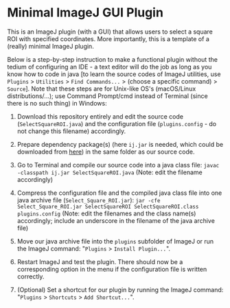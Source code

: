 # Minimal ImageJ GUI Plugin
This is an ImageJ plugin (with a GUI) that allows users to select a square ROI with specified coordinates. More importantly, this is a template of a (really) minimal ImageJ plugin.

Below is a step-by-step instruction to make a functional plugin without the tedium of configuring an IDE - a text editor will do the job as long as you know how to code in java [to learn the source codes of ImageJ utilities, use `Plugins` > `Utilities` > `Find Commands...` > (choose a specific command) > `Source`]. Note that these steps are for Unix-like OS's (macOS/Linux distributions/...); use Command Prompt/cmd instead of Terminal (since there is no such thing) in Windows:

1. Download this repository entirely and edit the source code (`SelectSquareROI.java`) and the configuration file (`plugins.config` - do not change this filename) accordingly.

2. Prepare dependency package(s) (here `ij.jar` is needed, which could be downloaded from [here](https://wsr.imagej.net/jars)) in the same folder as our source code.

3. Go to Terminal and compile our source code into a java class file: `javac -classpath ij.jar SelectSquareROI.java` (Note: edit the filename accordingly)

4. Compress the configuration file and the compiled java class file into one java archive file (`Select_Square_ROI.jar`): `jar -cfe Select_Square_ROI.jar SelectSquareROI SelectSquareROI.class plugins.config` (Note: edit the filenames and the class name(s) accordingly; include an underscore in the filename of the java archive file)

5. Move our java archive file into the `plugins` subfolder of ImageJ or run the ImageJ command: "`Plugins` > `Install Plugin...`".

6. Restart ImageJ and test the plugin. There should now be a corresponding option in the menu if the configuration file is written correctly.

7. (Optional) Set a shortcut for our plugin by running the ImageJ command: "`Plugins` > `Shortcuts` > `Add Shortcut...`".
